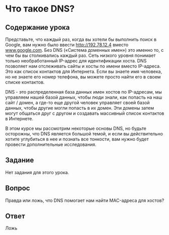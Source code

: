 # Что такое DNS?

## Содержание урока

Представьте, что каждый раз, когда вы хотели бы выполнить поиск в Google, вам нужно было ввести http://192.78.12.4 вместо www.google.com. Без DNS («Система доменных имен») это именно то, с чем бы вы столкивались каждый раз. Сеть низкого уровня понимает только необработанный IP-адрес для идентификации хоста. DNS позволяет нам отслеживать сайты и хосты по имени вместо IP-адреса. Это как список контактов для Интернета. Если вы знаете имя человека, но не знаете его номер телефона, вы можете просто найти его в своем списке контактов.

DNS - это распределенная база данных имен хостов по IP-адресам, мы управляем нашей базой данных, чтобы люди знали, как попасть на наш сайт / домен, а где-то еще другой человек управляет своей базой данных, чтобы другие могли попасть в их домен. Эти домены затем могут общаться друг с другом и создавать массивный список контактов в Интернете.

В этом курсе мы рассмотрим некоторые основы DNS, но будьте осторожны, что DNS является большой темой, и если вы действительно хотите углубиться в нее и познать все тонкости, вам нужно будет провести дополнительные исследования.

## Задание

Нет задания для этого урока.

## Вопрос

Правда или ложь, что DNS помогает нам найти MAC-адреса для хостов?

## Ответ

Ложь